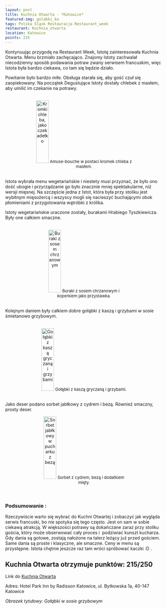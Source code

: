 ```yaml
---
layout: post
title: Kuchnia Otwarta - *Katowice*
featured-img: golabki_ko
tags: Polska Śląsk Restauracja Restaurant_week
restaurant: Kuchnia_otwarta
location: Katowice
points: 215
---
```

Kontynuując przygodę na Restaurant Week, Istotę zainteresowała Kuchnia Otwarta.
 Menu brzmiało zachęcająco. Znajomy Istoty zachwalał niecodzienny sposób podawania potraw zwany serwisem francuskim,
  więc Istota była bardzo ciekawa, co tam się będzie działo.

Powitanie było bardzo miłe. Obsługa starała się, aby gość czuł się zaopiekowany.
Na początek Degustujące Istoty dostały chlebek z masłem, aby umilić im czekanie na potrawy.
<br />&ensp;&ensp;&ensp;
<center><div style="width:65%">
 <img src="{{site.url}}/assets/img/posts/kuchnia_otwarta.jpg" alt="Kromki chleba, jako czekadełko" height="200px" width="40px" />
 <font size="2">
    Amuse-bouche w postaci kromek chleba z masłem.
 </font>
</div></center>
<br />

Istota wybrała menu wegetariańskie i&nbsp;niestety musi przyznać, że&nbsp;było ono dość ubogie i&nbsp;przyrządzanie
go było znacznie mniej spektakularne, niż wersji mięsnej. Na szczęście jedna z Istot,
 która była przy stoliku jest wybitnym mięsożercą i&nbsp;wszyscy mogli się nacieszyć buchającymi obok płomieniami z&nbsp;przygotowania wątróbki z królika.

Istoty wegetariańskie uraczone zostały, burakami Hrabiego Tyszkiewicza. Były one całkiem smaczne.
<br />&ensp;&ensp;&ensp;
<center><div style="width:55%">
 <img src="{{site.url}}/assets/img/posts/buraczki_ko.jpg" alt="Buraki z sosem chrzanowym" height="200px" width="40px" />
 <font size="2">
     Buraki z sosem chrzanowym i koperkiem jako przystawka.
 </font>
</div></center>
<br />

Kolejnym daniem były całkiem dobre gołąbki z&nbsp;kaszą i&nbsp;grzybami w&nbsp;sosie śmietanowo grzybowym.
<br />&ensp;&ensp;&ensp;
<center><div style="width:55%">
 <img src="{{site.url}}/assets/img/posts/golabki_ko.jpg" alt="Gołąbki z kaszą gryczaną i grzybami" height="200px" width="40px" />
 <font size="2">
     Gołąbki z kaszą gryczaną i grzybami.
 </font>
</div></center>
<br />

Jako deser podano sorbet jabłkowy z cydrem i&nbsp;bezą. Również smaczny, prosty deser.
<center><div style="width:55%">
 <img src="{{site.url}}/assets/img/posts/sorbet_ko.jpg" alt="Sorbet jabłkowy w pucharku z bezą" height="200px" width="40px" />

 <font size="2">
Sorbet z cydrem, bezą i dodatkiem mięty.
 </font>
</div></center>
<br />&ensp;&ensp;&ensp;

### Podsumowanie :
Rzeczywiście warto się wybrać do Kuchni Otwartej i&nbsp;zobaczyć jak  wygląda serwis francuski,
 bo nie spotyka się tego często. Jest on sam w&nbsp;sobie ciekawą atrakcją. W&nbsp;większości potrawy są dokańczane
 zaraz przy stoliku gościa, który może obserwować cały proces i&nbsp; podziwiać kunszt kucharza. Gdy dania są gotowe,
 zostają nałożone na talerz leżący już przed gościem.
 Same dania są proste i&nbsp;klasyczne, ale smaczne. Ceny w&nbsp;menu są przystępne.
 Istota chętnie jeszcze raz tam wróci spróbować kaczki :D .

## Kuchnia Otwarta otrzymuje punktów: **215/250**
Link do [Kuchnia Otwarta]

Adres: Hotel Park Inn by Radisson Katowice,
ul. Bytkowska 1a,
40-147 Katowice

_Obrazek tytułowy: Gołąbki w&nbsp;sosie grzybowym_

[Kuchnia Otwarta]: https://www.kuchniaotwarta.eu/